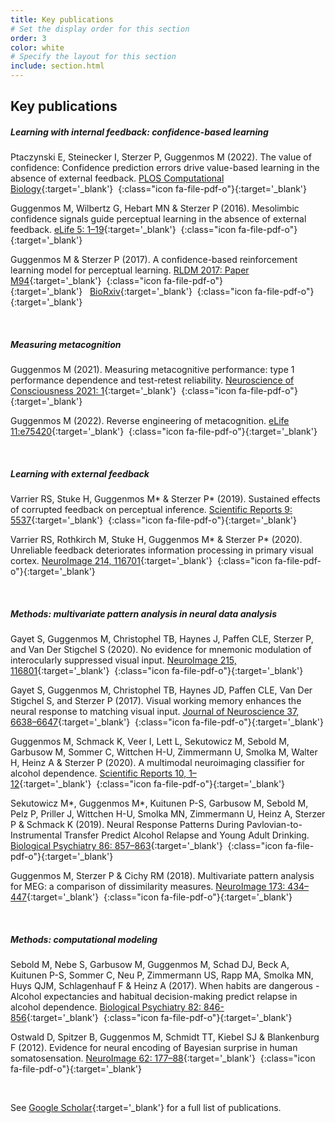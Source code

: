 ```yaml
---
title: Key publications
# Set the display order for this section
order: 3
color: white
# Specify the layout for this section
include: section.html
---
```

## Key publications

##### Learning with internal feedback: confidence-based learning


Ptaczynski E, Steinecker I, Sterzer P, Guggenmos M (2022). The value of confidence: Confidence prediction errors drive value-based learning in the absence of external feedback. [PLOS Computational Biology](https://doi.org/10.1371/journal.pcbi.1010580){:target='\_blank'}&nbsp;&nbsp;[](../papers/2022_Ptaczynski_etal_PLOSComputationalBiology.pdf){:class="icon fa-file-pdf-o"}{:target='\_blank'}

Guggenmos M, Wilbertz G, Hebart MN & Sterzer P (2016). Mesolimbic confidence signals guide perceptual learning in the absence of external feedback. [eLife 5: 1–19](https://dx.doi.org/10.7554/elife.13388){:target='\_blank'}&nbsp;&nbsp;[](../papers/2016_Guggenmos_etal_eLife.pdf){:class="icon fa-file-pdf-o"}{:target='\_blank'}

Guggenmos M & Sterzer P (2017). A confidence-based reinforcement learning model for perceptual learning. [RLDM 2017: Paper M94](https://rldm.org/talk-and-poster-abstracts/){:target='\_blank'}&nbsp;&nbsp;[](../papers/2017_Guggenmos_Sterzer_RLDM17.pdf){:class="icon fa-file-pdf-o"}{:target='\_blank'}&nbsp;&nbsp;&nbsp;[BioRxiv](https://doi.org/10.1101/136903){:target='\_blank'}&nbsp;&nbsp;[](../papers/2017_Guggenmos_Sterzer_BioRxiv.pdf){:class="icon fa-file-pdf-o"}{:target='\_blank'}

<br>

##### Measuring metacognition

Guggenmos M (2021). Measuring metacognitive performance: type 1 performance dependence and test-retest reliability. [Neuroscience of Consciousness 2021: 1](https://doi.org/10.1093/nc/niab040){:target='\_blank'}&nbsp;&nbsp;[](../papers/2021_Guggenmos_NeuroscienceOfConsciousness.pdf){:class="icon fa-file-pdf-o"}{:target='\_blank'}

Guggenmos M (2022). Reverse engineering of metacognition. [eLife 11:e75420](https://doi.org/10.7554/eLife.75420){:target='\_blank'}&nbsp;&nbsp;[](../papers/2022_Guggenmos_eLife.pdf){:class="icon fa-file-pdf-o"}{:target='\_blank'}

<br>

##### Learning with external feedback

Varrier RS, Stuke H, Guggenmos M\* & Sterzer P\* (2019). Sustained effects of corrupted feedback on perceptual inference. [Scientific Reports 9: 5537](https://dx.doi.org/10.1038/s41598-019-41954-z){:target='\_blank'}&nbsp;&nbsp;[](../papers/2019_Varrier_etal_ScientificReports.pdf){:class="icon fa-file-pdf-o"}{:target='\_blank'}

Varrier RS, Rothkirch M, Stuke H, Guggenmos M\* & Sterzer P\* (2020). Unreliable feedback deteriorates information processing in primary visual cortex. [NeuroImage 214, 116701](https://doi.org/10.1016/j.neuroimage.2020.116701){:target='\_blank'}&nbsp;&nbsp;[](../papers/2020_Varrier_etal_NeuroImage.pdf){:class="icon fa-file-pdf-o"}{:target='\_blank'}

<br>

##### Methods: multivariate pattern analysis in neural data analysis

Gayet S, Guggenmos M, Christophel TB, Haynes J, Paffen CLE, Sterzer P, and Van Der Stigchel S (2020). No evidence for mnemonic modulation of interocularly suppressed visual input. [NeuroImage 215, 116801](https://doi.org/10.1016/j.neuroimage.2020.116801){:target='\_blank'}&nbsp;&nbsp;[](../papers/2020_Gayet_etal_NeuroImage.pdf){:class="icon fa-file-pdf-o"}{:target='\_blank'}

Gayet S, Guggenmos M, Christophel TB, Haynes JD, Paffen CLE, Van Der Stigchel S, and Sterzer P (2017). Visual working memory enhances the neural response to matching visual input. [Journal of Neuroscience 37, 6638–6647](10.1523/jneurosci.3418-16.2017){:target='\_blank'}&nbsp;&nbsp;[](../papers/2017_Gayet_etal_JournalOfNeuroscience.pdf){:class="icon fa-file-pdf-o"}{:target='\_blank'}

Guggenmos M, Schmack  K, Veer I, Lett L, Sekutowicz M, Sebold M, Garbusow M, Sommer C, Wittchen H-U, Zimmermann U, Smolka M, Walter H, Heinz A & Sterzer P (2020). A multimodal neuroimaging classifier for alcohol dependence. [Scientific Reports 10, 1–12](https://doi.org/10.1038/s41598-019-56923-9){:target='\_blank'}&nbsp;&nbsp;[](../papers/2020_Guggenmos_etal_ScientificReports.pdf){:class="icon fa-file-pdf-o"}{:target='\_blank'}

Sekutowicz M\*, Guggenmos M\*, Kuitunen P-S, Garbusow M, Sebold M, Pelz P, Priller J, Wittchen H-U, Smolka MN, Zimmermann U, Heinz A, Sterzer P & Schmack K (2019). Neural Response Patterns During Pavlovian-to-Instrumental Transfer Predict Alcohol Relapse and Young Adult Drinking. [Biological Psychiatry 86: 857–863](https://doi.org/10.1016/j.biopsych.2019.06.028){:target='\_blank'}&nbsp;&nbsp;[](../papers/2019_SekutowiczGuggenmos_etal_BiologicalPsychiatry.pdf){:class="icon fa-file-pdf-o"}{:target='\_blank'}

Guggenmos M, Sterzer P & Cichy RM (2018). Multivariate pattern analysis for MEG: a comparison of dissimilarity measures. [NeuroImage 173: 434–447](https://dx.doi.org/10.1016/j.neuroimage.2018.02.044){:target='\_blank'}&nbsp;&nbsp;[](../papers/2018_Guggenmos_etal_NeuroImage.pdf){:class="icon fa-file-pdf-o"}{:target='\_blank'}

<!--Guggenmos M, Scheel M, Sekutowicz M, Garbusow M, Sebold M, Sommer C, Charlet K, Beck A, Wittchen H-U, Smolka MN, Zimmermann U, Heinz A, Sterzer P, and Schmack K (2018). Decoding diagnosis and lifetime consumption in alcohol dependence from grey-matter pattern information. [Acta Psychiatrica Scandinavica 137, 252–262](https://dx.doi.org/10.1111/acps.12848){:target='\_blank'}&nbsp;&nbsp;[](../papers/2018_Guggenmos_etal_ActaPsychiatricaScandinavica.pdf){:class="icon fa-file-pdf-o"}{:target='\_blank'}

Guggenmos M, Thoma V, Haynes J-D, Richardson-Klavehn A, Cichy RM, and Sterzer P (2015). Spatial attention enhances object coding in local and distributed representations of the lateral occipital complex. [NeuroImage 116, 149–157](https://dx.doi.org/10.1016/j.neuroimage.2015.04.004){:target='\_blank'}&nbsp;&nbsp;[](../papers/2015a_Guggenmos_etal_NeuroImage.pdf){:class="icon fa-file-pdf-o"}{:target='\_blank'}

Guggenmos M, Haynes J-D, Sterzer P, Thoma V, Richardson-Klavehn A, and Cichy RM (2015). Non-holistic coding of objects in lateral occipital complex with and without attention. [NeuroImage 107, 356–363](https://dx.doi.org/10.1016/j.neuroimage.2014.12.013){:target='\_blank'}&nbsp;&nbsp;[](../papers/2015b_Guggenmos_etal_NeuroImage.pdf){:class="icon fa-file-pdf-o"}{:target='\_blank'}-->

<br>

##### Methods: computational modeling
Sebold M, Nebe S, Garbusow M, Guggenmos M, Schad DJ, Beck A, Kuitunen P-S, Sommer C, Neu P, Zimmermann US, Rapp MA, Smolka MN, Huys QJM, Schlagenhauf F & Heinz A (2017). When habits are dangerous - Alcohol expectancies and habitual decision-making predict relapse in alcohol dependence. [Biological Psychiatry 82: 846-856](https://dx.doi.org/10.1016/j.biopsych.2017.04.019){:target='\_blank'}&nbsp;&nbsp;[](../papers/2017_Sebold_etal_BiologicalPsychiatry.pdf){:class="icon fa-file-pdf-o"}{:target='\_blank'}

Ostwald D, Spitzer B, Guggenmos M, Schmidt TT, Kiebel SJ & Blankenburg F (2012). Evidence for neural encoding of Bayesian surprise in human somatosensation. [NeuroImage 62: 177–88](10.1016/j.neuroimage.2012.04.050){:target='\_blank'}&nbsp;&nbsp;[](../papers/2012_Ostwald_etal_NeuroImage.pdf){:class="icon fa-file-pdf-o"}{:target='\_blank'}






<br>

See [Google Scholar](https://scholar.google.com/citations?user=QOa7WqcAAAAJ){:target='\_blank'} for a full list of publications.

